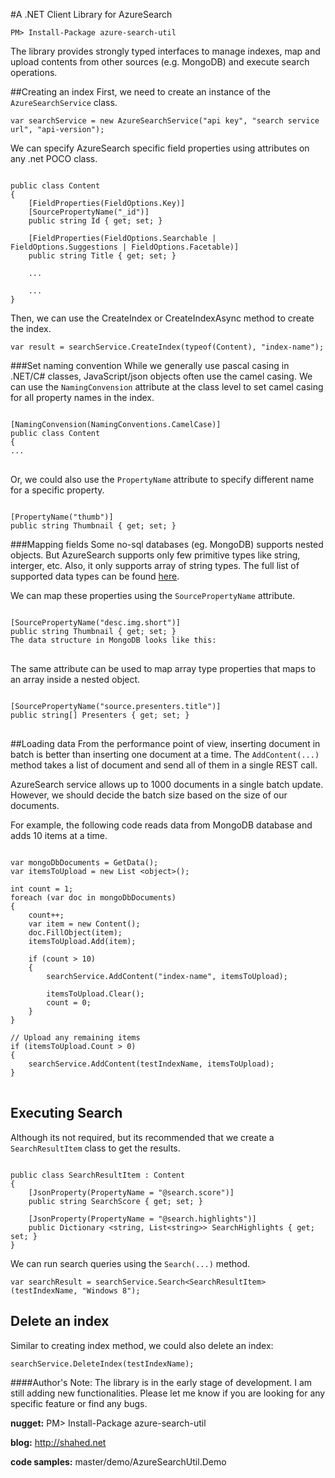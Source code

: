 #A .NET Client Library for AzureSearch

`PM> Install-Package azure-search-util`

The library provides strongly typed interfaces to manage indexes, map and upload contents from other sources (e.g. MongoDB) and execute search operations.


##Creating an index
First, we need to create an instance of the `AzureSearchService` class.

`var searchService = new AzureSearchService("api key", "search service url", "api-version");`

We can specify AzureSearch specific field properties using attributes on any .net POCO class.
 
<pre><code>
public class Content
{
    [FieldProperties(FieldOptions.Key)]
	[SourcePropertyName("_id")]
    public string Id { get; set; }

    [FieldProperties(FieldOptions.Searchable | FieldOptions.Suggestions | FieldOptions.Facetable)]
    public string Title { get; set; }

	...

	...
}
</code></pre>

Then, we can use the CreateIndex or CreateIndexAsync method to create the index.

`var result = searchService.CreateIndex(typeof(Content), "index-name");`

###Set naming convention
While we generally use pascal casing in .NET/C# classes, JavaScript/json objects often use the camel casing. We can use the `NamingConvension` attribute at the class level to set camel casing for all property names in the index.

<pre><code>
[NamingConvension(NamingConventions.CamelCase)]
public class Content
{
...
</code>
</pre>

Or, we could also use the `PropertyName` attribute to specify different name for a specific property.

<pre><code>
[PropertyName("thumb")]
public string Thumbnail { get; set; }
</code></pre>

###Mapping fields
Some no-sql databases (eg. MongoDB) supports nested objects. But AzureSearch supports only few primitive types like string, interger, etc. Also, it only supports array of string types. The full list of supported data types can be found [here](msdn.microsoft.com/en-us/library/azure/dn798938.aspx).

We can map these properties using the `SourcePropertyName` attribute.

<pre>
<code>
[SourcePropertyName("desc.img.short")]
public string Thumbnail { get; set; }
The data structure in MongoDB looks like this:
</code>
</pre>

The same attribute can be used to map array type properties that maps to an array inside a nested object.

<pre>
<code>
[SourcePropertyName("source.presenters.title")]
public string[] Presenters { get; set; }
</code>
</pre>

##Loading data
From the performance point of view, inserting document in batch is better than inserting one document at a time. The `AddContent(...)` method takes a list of document and send all of them in a single REST call.

AzureSearch service allows up to 1000 documents in a single batch update. However, we should decide the batch size based on the size of our documents.

For example, the following code reads data from MongoDB database and adds 10 items at a time.
<pre>
<code>
var mongoDbDocuments = GetData();
var itemsToUpload = new List &lt;object>();

int count = 1;
foreach (var doc in mongoDbDocuments)
{
    count++;
    var item = new Content();
    doc.FillObject(item);
    itemsToUpload.Add(item);

    if (count > 10)
    {
        searchService.AddContent("index-name", itemsToUpload);

        itemsToUpload.Clear();
        count = 0;
    }
}

// Upload any remaining items
if (itemsToUpload.Count > 0)
{
    searchService.AddContent(testIndexName, itemsToUpload);
}
</code>
</pre>

## Executing Search
Although its not required, but its recommended that we create a `SearchResultItem` class to get the results.
<pre><code>
public class SearchResultItem : Content
{
    [JsonProperty(PropertyName = "@search.score")]
    public string SearchScore { get; set; }

    [JsonProperty(PropertyName = "@search.highlights")]
    public Dictionary &lt;string, List&lt;string>> SearchHighlights { get; set; }
}
</code></pre>

We can run search queries using the `Search(...)` method.

`var searchResult = searchService.Search<SearchResultItem>(testIndexName, "Windows 8");`

## Delete an index
Similar to creating index method, we could also delete an index:

`searchService.DeleteIndex(testIndexName);`

####Author's Note:
The library is in the early stage of development. I am still adding new functionalities. Please let me know if you are looking for any specific feature or find any bugs.

**nugget:**
PM> Install-Package azure-search-util

**blog:**
http://shahed.net

**code samples:**
master/demo/AzureSearchUtil.Demo
